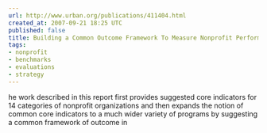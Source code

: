 ```yaml
---
url: http://www.urban.org/publications/411404.html
created_at: 2007-09-21 18:25 UTC
published: false
title: Building a Common Outcome Framework To Measure Nonprofit Performance
tags:
- nonprofit
- benchmarks
- evaluations
- strategy
---
```


he work described in this report first provides suggested core indicators for 14 categories of nonprofit organizations and then expands the notion of common core indicators to a much wider variety of programs by suggesting a common framework of outcome in

